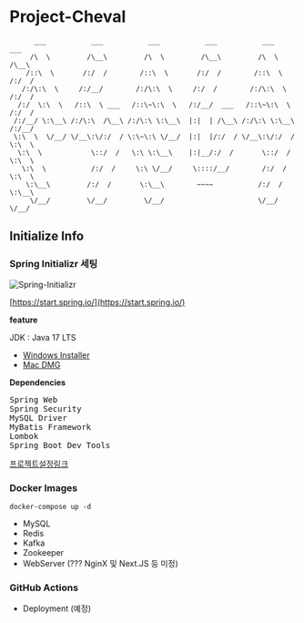 # Project-Cheval
```
      ___           ___           ___           ___           ___           ___ 
     /\  \         /\__\         /\  \         /\__\         /\  \         /\__\
    /::\  \       /:/  /        /::\  \       /:/  /        /::\  \       /:/  /
   /:/\:\  \     /:/__/        /:/\:\  \     /:/  /        /:/\:\  \     /:/  / 
  /:/  \:\  \   /::\  \ ___   /::\~\:\  \   /:/__/  ___   /::\~\:\  \   /:/  /  
 /:/__/ \:\__\ /:/\:\  /\__\ /:/\:\ \:\__\  |:|  | /\__\ /:/\:\ \:\__\ /:/__/   
 \:\  \  \/__/ \/__\:\/:/  / \:\~\:\ \/__/  |:|  |/:/  / \/__\:\/:/  / \:\  \   
  \:\  \            \::/  /   \:\ \:\__\    |:|__/:/  /       \::/  /   \:\  \  
   \:\  \           /:/  /     \:\ \/__/     \::::/__/        /:/  /     \:\  \ 
    \:\__\         /:/  /       \:\__\        ~~~~           /:/  /       \:\__\
     \/__/         \/__/         \/__/                       \/__/         \/__/  
```

## Initialize Info

### Spring Initializr 세팅 
![Spring-Initializr](https://user-images.githubusercontent.com/134509240/240623602-8e5d3e2c-a8d4-457e-82b9-1578e9cc9663.png)

[https://start.spring.io/](https://start.spring.io/)

<b>feature</b>

JDK : Java 17 LTS
- [Windows Installer](https://download.oracle.com/java/17/latest/jdk-17_windows-x64_bin.exe)
- [Mac DMG](https://download.oracle.com/java/17/latest/jdk-17_macos-aarch64_bin.dmg)


<b>Dependencies</b>
<pre>
Spring Web
Spring Security
MySQL Driver
MyBatis Framework
Lombok
Spring Boot Dev Tools
</pre>

[프로젝트설정링크](https://start.spring.io/#!type=gradle-project&language=java&platformVersion=3.1.0&packaging=jar&jvmVersion=17&groupId=com.brainwave&artifactId=cheval&name=cheval&description=Demo%20project%20for%20Spring%20Boot&packageName=com.brainwave.cheval&dependencies=devtools,lombok,web,security,mysql,mybatis)




### Docker Images
    docker-compose up -d
- MySQL
- Redis
- Kafka
- Zookeeper
- WebServer (??? NginX 및 Next.JS 등 미정)

### GitHub Actions

- Deployment (예정)